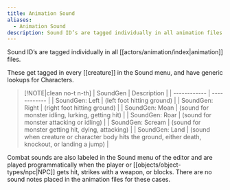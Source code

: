 ```yaml
---
title: Animation Sound
aliases:
  - Animation Sound
description: Sound ID’s are tagged individually in all animation files.
---
```

Sound ID’s are tagged individually in all [[actors/animation/index|animation]] files.

These get tagged in every [[creature]] in the Sound menu, and have generic lookups for Characters.

> [!NOTE|clean no-t n-th]
> | SoundGen | Description |
> | ------------ | ------------ |
> | SoundGen: Left | (left foot hitting ground) |
> | SoundGen: Right  | (right foot hitting ground)  |
> | SoundGen: Moan   | (sound for monster idling, lurking, getting hit) |
> | SoundGen: Roar   | (sound for monster attacking or idling) |
> | SoundGen: Scream | (sound for monster getting hit, dying, attacking) |
> | SoundGen: Land   | (sound when creature or character body hits the ground, either death, knockout, or landing a jump) |

Combat sounds are also labeled in the Sound menu of the editor and are played programmatically when the player or [[objects/object-types/npc|NPC]] gets hit, strikes with a weapon, or blocks. There are no sound notes placed in the animation files for these cases.
